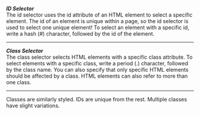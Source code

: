 ***ID Selector***
<br>
The id selector uses the id attribute of an HTML element to select a specific element. The id of an element is unique within a page, so the id selector is used to select one unique element! To select an element with a specific id, write a hash (#) character, followed by the id of the element.
<hr>

***Class Selector***
<br>
The class selector selects HTML elements with a specific class attribute. To select elements with a specific class, write a period (.) character, followed by the class name. You can also specify that only specific HTML elements should be affected by a class. HTML elements can also refer to more than one class.

<hr>
Classes are similarly styled. IDs are unique from the rest. Multiple classes have slight variations. 